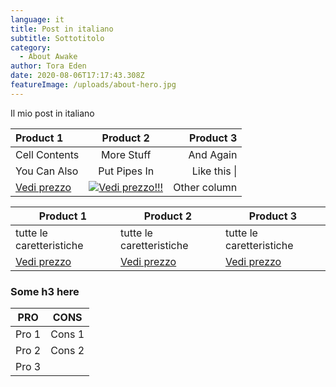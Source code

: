 ```yaml
---
language: it
title: Post in italiano
subtitle: Sottotitolo
category:
  - About Awake
author: Tora Eden
date: 2020-08-06T17:17:43.308Z
featureImage: /uploads/about-hero.jpg
---
```

Il mio post in italiano

| Product 1 | Product 2 | Product 3 |
| :-------- | :-------: | --------: |
| Cell Contents| More Stuff | And Again |
| You Can Also | Put Pipes In | Like this \| |
| [Vedi prezzo](https://www.example.com) | [![Vedi prezzo!!!](https://www.netlify.com/img/deploy/button.svg)](https://example.com) | Other column |

<table class="table__comparative">
<thead><tr class="tableizer-firstrow"><th>Product 1 </th><th>Product 2</th><th>Product 3</th></tr></thead><tbody>
 <tr><td>tutte le caretteristiche</td><td>tutte le caretteristiche</td><td>tutte le caretteristiche</td></tr>
 <tr><td><a href="example.com">Vedi prezzo</a></td><td><a href="example.com">Vedi prezzo</a></td><td><a href="example.com">Vedi prezzo</a></td></tr>
</tbody></table>

### Some h3 here
<table class="table__pro-cons">
<thead><tr class="tableizer-firstrow"><th>PRO</th><th>CONS</th></tr></thead><tbody>
 <tr><td>Pro 1</td><td>Cons 1</td></tr>
 <tr><td>Pro 2</td><td>Cons 2</td></tr>
 <tr><td>Pro 3</td><td></td></tr>
</tbody></table>